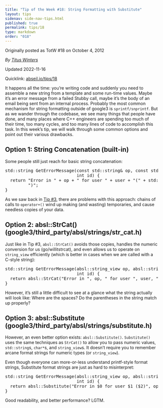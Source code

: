 ```yaml
---
title: "Tip of the Week #18: String Formatting with Substitute"
layout: tips
sidenav: side-nav-tips.html
published: true
permalink: tips/18
type: markdown
order: "018"
---
```


Originally posted as TotW #18 on October 4, 2012

*By [Titus Winters](mailto:titus@cs.ucr.edu)*

Updated 2022-11-16

Quicklink: [abseil.io/tips/18](https://abseil.io/tips/18)


It happens all the time: you’re writing code and suddenly you need to assemble a
new string from a template and some run-time values. Maybe it’s an error message
from a failed Stubby call, maybe it’s the body of an email being sent from an
internal process. Probably the most common mechanism for string formatting
outside of google3 is `sprintf/snprintf`. But as we wander through the codebase,
we see many things that people have done, and many places where C++ engineers
are spending too much of their time, too many cycles, and too many lines of code
to accomplish this task. In this week’s tip, we will walk through some common
options and point out their various drawbacks.

## Option 1: String Concatenation (built-in)

Some people still just reach for basic string concatenation:

<pre class="prettyprint lang-cpp code">
std::string GetErrorMessage(const std::string& op, const std::string& user,
                            int id) {
  return "Error in " + op + " for user " + user + "(" + std::to_string(id) +
         ")";
}
</pre>

As we saw back in [Tip #3](/tips/3), there are problems with this approach:
chains of calls to `operator+()` wind up making (and wasting) temporaries, and
cause needless copies of your data.

## Option 2: absl::StrCat() (google3/third_party/absl/strings/str_cat.h)

Just like in Tip #3, `absl::StrCat()` avoids those copies, handles the numeric
conversion for us (go/willitstrcat), and even allows us to operate on
`string_view` efficiently (which is better in cases when we are called with a
C-style string):

<pre class="prettyprint lang-cpp code">
std::string GetErrorMessage(absl::string_view op, absl::string_view user,
                            int id) {
  return absl::StrCat("Error in ", op, " for user ", user, "(", id, ")");
}
</pre>

However, it’s still a little difficult to see at a glance what the string
actually will look like: Where are the spaces? Do the parentheses in the string
match up properly?

## Option 3: absl::Substitute (google3/third_party/absl/strings/substitute.h)

However, an even better option exists: `absl::Substitute()`. `Substitute()` uses
the same techniques as `StrCat()` to allow you to pass numeric values,
`std::string`s, `char*`s, and `string_view`s. It doesn’t require you to remember
arcane format strings for numeric types (or `string_view`).

Even though everyone can more-or-less understand printf-style format strings,
Substitute format strings are just as hard to misinterpret:

<pre class="prettyprint lang-cpp code">
std::string GetErrorMessage(absl::string_view op, absl::string_view user,
                            int id) {
  return absl::Substitute("Error in $0 for user $1 ($2)", op, user, id);
}
</pre>

Good readability, and better performance? LGTM.
